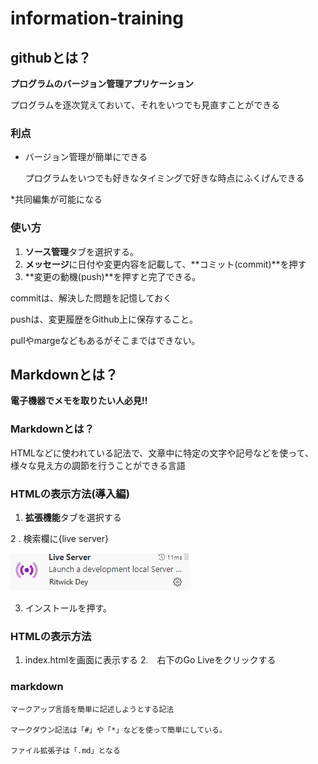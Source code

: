 # information-training

## githubとは？

**プログラムのバージョン管理アプリケーション**

プログラムを逐次覚えておいて、それをいつでも見直すことができる

### 利点
* バージョン管理が簡単にできる

    プログラムをいつでも好きなタイミングで好きな時点にふくげんできる

*共同編集が可能になる

### 使い方
 1. **ソース管理**タブを選択する。
 2. **メッセージ**に日付や変更内容を記載して、**コミット(commit)**を押す
 3. **変更の動機(push)**を押すと完了できる。

commitは、解決した問題を記憶しておく

pushは、変更履歴をGithub上に保存すること。

pullやmargeなどもあるがそこまではできない。

## Markdownとは？

**電子機器でメモを取りたい人必見!!**

### Markdownとは？

HTMLなどに使われている記法で、文章中に特定の文字や記号などを使って、様々な見え方の調節を行うことができる言語


### HTMLの表示方法(導入編)
1. **拡張機能**タブを選択する

2 . 検索欄に{live server}

![alt text](image-3.png)

3. インストールを押す。

### HTMLの表示方法
1. index.htmlを画面に表示する
2.　右下のGo Liveをクリックする

### markdown

    マークアップ言語を簡単に記述しようとする記法

    マークダウン記法は「#」や「*」などを使って簡単にしている。

    ファイル拡張子は「.md」となる
